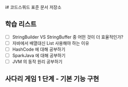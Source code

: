 i# 코드스쿼드 표준 문서 저장소

## 학습 리스트

- [ ] StringBuilder VS StringBuffer 중 어떤 것이 더 효율적인가?
- [ ] 자바에서 배열대신 List 사용해야 하는 이유
- [ ] HashCode 에 대해 공부하기
- [ ] SparkJava 에 대해 공부하기
- [ ] JVM 의 동작 원리 공부하기

## 사다리 게임 1 단계 - 기본 기능 구현


